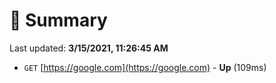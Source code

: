 # 📖 Summary
Last updated: **3/15/2021, 11:26:45 AM**

- `GET` [https://google.com](https://google.com) - **Up** (109ms)
